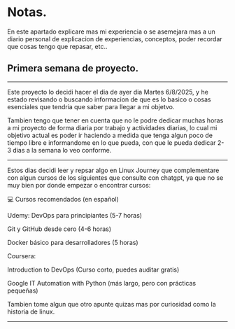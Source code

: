# Notas.
En este apartado explicare mas mi experiencia o se asemejara mas a un diario personal de explicacion de experiencias, conceptos, poder recordar que cosas tengo que repasar, etc..


## Primera semana de proyecto.

---

Este proyecto lo decidi hacer el dia de ayer dia Martes 6/8/2025, y he estado revisando o buscando informacion de que es lo basico o cosas esenciales que tendria que saber para llegar a mi objetvo.

Tambien tengo que tener en cuenta que no le podre dedicar muchas horas a mi proyecto de forma diaria por trabajo y actividades diarias, lo cual mi objetivo actual es poder ir haciendo a medida que tenga algun poco de tiempo libre e informandome en lo que pueda, con que le pueda dedicar 2-3 dias a la semana lo veo conforme.

---

Estos dias decidi leer y repsar algo en Linux Journey que complementare con algun cursos de los siguientes que consulte con chatgpt, ya que no se muy bien por donde empezar o encontrar cursos:

💻 Cursos recomendados (en español)

Udemy:
DevOps para principiantes (5-7 horas)

Git y GitHub desde cero (4-6 horas)

Docker básico para desarrolladores (5 horas)

Coursera:

Introduction to DevOps (Curso corto, puedes auditar gratis)

Google IT Automation with Python (más largo, pero con prácticas pequeñas)

Tambien tome algun que otro apunte quizas mas por curiosidad como la historia de linux.

---
